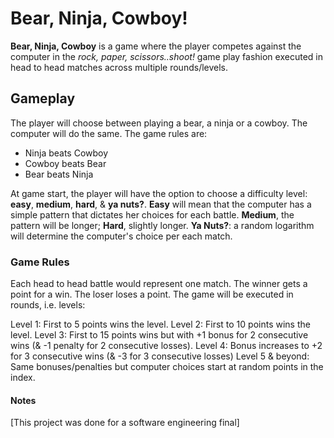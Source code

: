 # Bear, Ninja, Cowboy!

**Bear, Ninja, Cowboy** is a game where the player competes against the computer in the _rock, paper, scissors..shoot!_ game play fashion executed in head to head matches across multiple rounds/levels.

## Gameplay

The player will choose between playing a bear, a ninja or a cowboy. The computer will do the same. The game rules are:
- Ninja beats Cowboy
- Cowboy beats Bear
- Bear beats Ninja

At game start, the player will have the option to choose a difficulty level: **easy**, **medium**, **hard**, & **ya nuts?**. **Easy** will mean that the computer has a simple pattern that dictates her choices for each battle. **Medium**, the pattern will be longer; **Hard**, slightly longer. **Ya Nuts?**: a random logarithm will determine the computer's choice per each match.

### Game Rules

Each head to head battle would represent one match. The winner gets a point for a win. The loser loses a point. The game will be executed in rounds, i.e. levels:

Level 1: First to 5 points wins the level.
Level 2: First to 10 points wins the level.
Level 3: First to 15 points wins but with +1 bonus for 2 consecutive wins (& -1 penalty for 2 consecutive losses).
Level 4: Bonus increases to +2 for 3 consecutive wins (& -3 for 3 consecutive losses)
Level 5 & beyond: Same bonuses/penalties but computer choices start at random points in the index.

#### Notes

[This project was done for a software engineering final]
